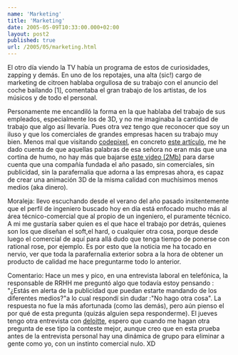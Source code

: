 ```yaml
---
name: 'Marketing'
title: 'Marketing'
date: 2005-05-09T10:33:00.000+02:00
layout: post2
published: true
url: /2005/05/marketing.html
---
```


El otro día viendo la TV había un programa de estos de curiosidades, zapping y demás. En uno de los repotajes, una alta (sic!) cargo de marketing de citroen hablaba orgullosa de su trabajo con el anuncio del coche bailando \[1\], comentaba el gran trabajo de los artistas, de los músicos y de todo el personal.  
  
Personamente me encandiló la forma en la que hablaba del trabajo de sus empleados, especialmente los de 3D, y no me imaginaba la cantidad de trabajo que algo así llevaría. Pues otra vez tengo que reconocer que soy un iluso y que los comerciales de grandes empresas hacen su trabajo muy bien. Menos mal que visitando [codepixel](http://www.codepixel.com/), en concreto [este artículo](http://www.codepixel.com/displayarticle3397.html), me he dado cuenta de que aquellas palabras de esa señora no eran más que una cortina de humo, no hay más que bajarse [este video (2Mb)](http://www.themoog.f2s.com/2CV.wmv) para darse cuenta que una compañía fundada el año pasado, sin comerciales, sin publicidad, sin la parafernalia que adorna a las empresas ahora, es capaz de crear una animación 3D de la misma calidad con muchísimos menos medios (aka dinero).  
  
Moraleja: llevo escuchando desde el verano del año pasado insitentemente que el perfil de ingeniero buscado hoy en día está enfocado mucho más al área técnico-comercial que al propio de un ingeniero, el puramente técnico. A mi me gustaría saber quien es el que hace el trabajo por detrás, quienes son los que diseñan el soft,el hard, o cualquier otra cosa, porque desde luego el comercial de aquí para allá dudo que tenga tiempo de ponerse con rational rose, por ejemplo. Es por esto que la noticia me ha tocado en nervio, ver que toda la parafernalia exterior sobra a la hora de obtener un producto de calidad me hace preguntarme todo lo anterior.  
  
Comentario: Hace un mes y pico, en una entrevista laboral en telefónica, la responsable de RRHH me preguntó algo que todavía estoy pensando : "¿Estás en alerta de la publicidad que puedan estarte mandando de los diferentes medios?"a lo cual respondí sin dudar :"No hago otra cosa". La respuesta no fue la más afortunada (como las demás), pero aún pienso el por qué de esta pregunta (quizás alguien sepa responderme). El jueves tengo otra entrevista con [deloitte](http://www.deloitte.com), espero que cuando me hagan otra pregunta de ese tipo la conteste mejor, aunque creo que en esta prueba antes de la entrevista personal hay una dinámica de grupo para eliminar a gente como yo, con un instinto comercial nulo. XD